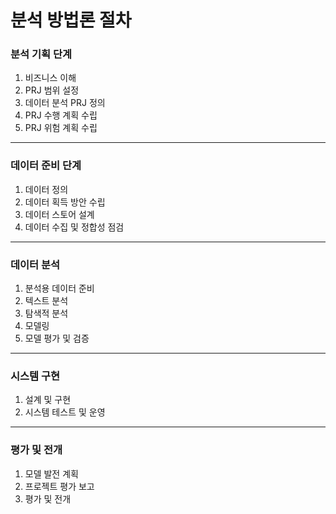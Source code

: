 # 분석 방법론 절차



### 분석 기획 단계

1. 비즈니스 이해
2. PRJ 범위 설정
3. 데이터 분석 PRJ 정의
4. PRJ 수행 계획 수립
5. PRJ 위험 계획 수립



---



### 데이터 준비 단계

1. 데이터 정의
2. 데이터 획득 방안 수립
2. 데이터 스토어 설계
2. 데이터 수집 및 정합성 점검



---



### 데이터 분석

1. 분석용 데이터 준비
2. 텍스트 분석
3. 탐색적 분석
4. 모델링
5. 모델 평가 및 검증



---



### 시스템 구현

1. 설계 및 구현
2. 시스템 테스트 및 운영



---



### 평가 및 전개

1. 모델 발전 계획
2. 프로젝트 평가 보고
3. 평가 및 전개

